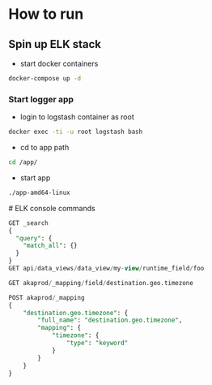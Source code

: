 # How to run
## Spin up ELK stack
* start docker containers
```bash
docker-compose up -d
```
### Start logger app
* login to logstash container as root
```bash
docker exec -ti -u root logstash bash
```
* cd to app path
```bash
cd /app/
```
* start app
```bash
./app-amd64-linux
```

# ELK console commands
```sql
GET _search
{
  "query": {
    "match_all": {}
  }
}
GET api/data_views/data_view/my-view/runtime_field/foo

GET akaprod/_mapping/field/destination.geo.timezone

POST akaprod/_mapping
{
    "destination.geo.timezone": {
        "full_name": "destination.geo.timezone",
        "mapping": {
            "timezone": {
                "type": "keyword"
            }
        }
    }
}
```
